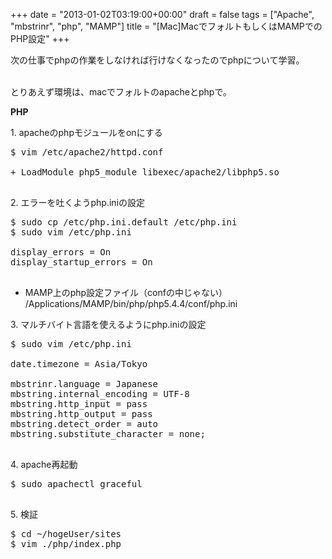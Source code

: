 +++
date = "2013-01-02T03:19:00+00:00"
draft = false
tags = ["Apache", "mbstrinr", "php", "MAMP"]
title = "[Mac]MacでフォルトもしくはMAMPでのPHP設定"
+++
<p>次の仕事でphpの作業をしなければ行けなくなったのでphpについて学習。</p>&#13;
<p><br />とりあえず環境は、macでフォルトのapacheとphpで。</p>&#13;
<p><strong>PHP</strong> </p>&#13;
<p>1. apacheのphpモジュールをonにする</p>&#13;
<pre>$ vim /etc/apache2/httpd.conf&#13;
&#13;
+ LoadModule php5_module libexec/apache2/libphp5.so&#13;
&#13;
</pre>&#13;
<p>2. エラーを吐くようphp.iniの設定</p>&#13;
<pre>$ sudo cp /etc/php.ini.default /etc/php.ini&#13;
$ sudo vim /etc/php.ini&#13;
&#13;
display_errors = On&#13;
display_startup_errors = On&#13;
&#13;
</pre>&#13;
<ul><li>MAMP上のphp設定ファイル（confの中じゃない）<br />/Applications/MAMP/bin/php/php5.4.4/conf/php.ini </li>&#13;
</ul><p>3. マルチバイト言語を使えるようにphp.iniの設定</p>&#13;
<pre>$ sudo vim /etc/php.ini&#13;
&#13;
date.timezone = Asia/Tokyo&#13;
&#13;
mbstrinr.language = Japanese&#13;
mbstring.internal_encoding = UTF-8&#13;
mbstring.http_input = pass&#13;
mbstring.http_output = pass&#13;
mbstring.detect_order = auto&#13;
mbstring.substitute_character = none;&#13;
&#13;
</pre>&#13;
<p>4. apache再起動</p>&#13;
<pre>$ sudo apachectl graceful&#13;
&#13;
</pre>&#13;
<p>5. 検証</p>&#13;
<pre>$ cd ~/hogeUser/sites&#13;
$ vim ./php/index.php&#13;
&#13;
<!--?php 

echo "It's Work!"

? -->&#13;
</pre>&#13;
<p>http://localhost/hogeUser/php/</p>&#13;
<p><br />-&gt; It's Work!と表示されればおk！</p>&#13;
<p><br /><br />MAMPの場合</p>&#13;
<ul><li>作ったファイルのディレクトリパスをApacheのDocument rootに設定</li>&#13;
<li>http://localhost:8888/へアクセス</li>&#13;
</ul>&#13;
<p><br />P.S.</p>&#13;
<p>mysqlのターミナルログイン</p>&#13;
<p>/Applications/MAMP/Library/bin/mysql -u root -p</p> 